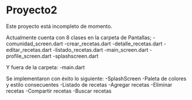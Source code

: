 # Proyecto2
Este proyecto está incompleto de momento. 

Actualmente cuenta con 8 clases en la carpeta de Pantallas;
-comunidad_screen.dart
-crear_recetas.dart
-detalle_recetas.dart
-editar_recetas.dart
-listado_recetas.dart
-main_screen.dart
-profile_screen.dart
-splashscreen.dart

Y fuera de la carpeta:
-main.dart

Se implementaron con éxito lo siguiente:
-SplashScreen
-Paleta de colores y estilo consecuentes
-Listado de recetas
-Agregar recetas
-Eliminar recetas
-Compartir recetas
-Buscar recetas
